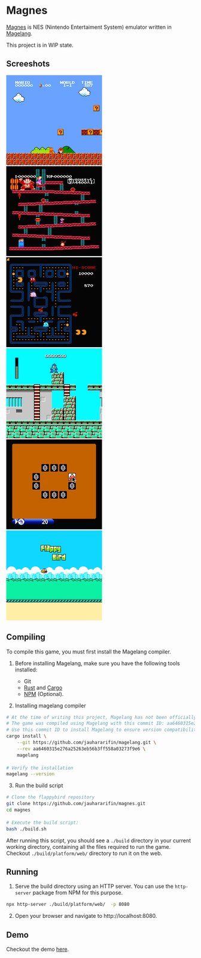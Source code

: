 # Magnes

[Magnes](https://magnes.jauhar.dev) is NES (Nintendo Entertaiment System) emulator written in [Magelang](https://github.com/jauhararifin/magelang).

This project is in WIP state.

## Screeshots

![Super Mario](img/super_mario.png)
![Donkey Kong](img/donkey_kong.png)
![Pacman](img/pacman.png)
![Mega-Man](img/mega_man.png)
![Concentration Room](img/croom.png)
![Flappy Bird](img/flappy_bird.png)

## Compiling

To compile this game, you must first install the Magelang compiler.

1. Before installing Magelang, make sure you have the following tools installed:
    - Git
    - [Rust](https://www.rust-lang.org/tools/install) and [Cargo](https://github.com/rust-lang/cargo)
    - [NPM](https://www.npmjs.com/) (Optional).

2. Installing magelang compiler

```bash
# At the time of writing this project, Magelang has not been officially released.
# The game was compiled using Magelang with this commit ID: aa6460315e276a25263eb56b3ff558a03273f9e6.
# Use this commit ID to install Magelang to ensure version compatibility.
cargo install \
    --git https://github.com/jauhararifin/magelang.git \
    --rev aa6460315e276a25263eb56b3ff558a03273f9e6 \
    magelang

# Verify the installation
magelang --version
```

3. Run the build script

```bash
# Clone the flappybird repository
git clone https://github.com/jauhararifin/magnes.git
cd magnes

# Execute the build script:
bash ./build.sh
```

After running this script, you should see a `./build` directory in your current working directory, containing all the files required to run the game.
Checkout `./build/platform/web/` directory to run it on the web.

## Running

1. Serve the build directory using an HTTP server. You can use the `http-server` package from NPM for this purpose.

```bash
npx http-server ./build/platform/web/  -p 8080
```

2. Open your browser and navigate to http://localhost:8080.

## Demo

Checkout the demo [here](https://magnes.jauhar.dev).
